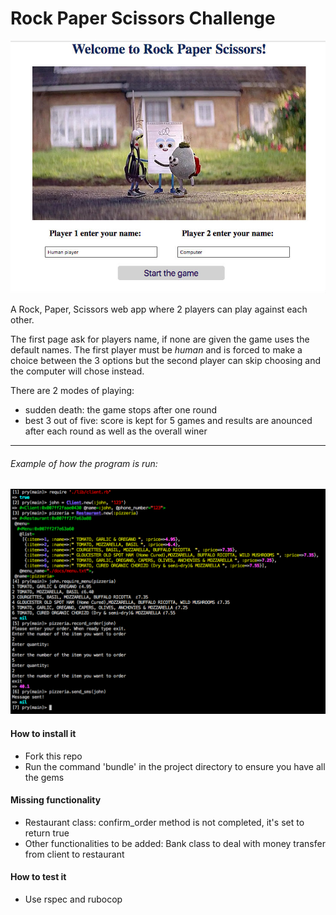 

Rock Paper Scissors Challenge
==================


![id](https://github.com/Corina/rps-challenge/blob/master/public/for_readme.jpg?raw=true)


A Rock, Paper, Scissors web app where 2 players can play against each other.

The first page ask for players name, if none are given the game uses the default names. The first player must be *human* and is forced to make a choice between the 3 options but the second player can skip choosing and the computer will chose instead.

There are 2 modes of playing:
- sudden death: the game stops after one round
- best 3 out of five: score is kept for 5 games and results are anounced after each round as well as the overall winer  


************************************************************
###### Example of how the program is run:

![ScreenShot](https://raw.githubusercontent.com/Corina/takeaway-challenge/master/docs/Screenshot.png)

#### How to install it
- Fork this repo
- Run the command 'bundle' in the project directory to ensure you have all the gems

#### Missing functionality
- Restaurant class: confirm_order method is not completed, it's set to return true
- Other functionalities to be added: Bank class to deal with money transfer from client to restaurant

#### How to test it
- Use rspec and rubocop
